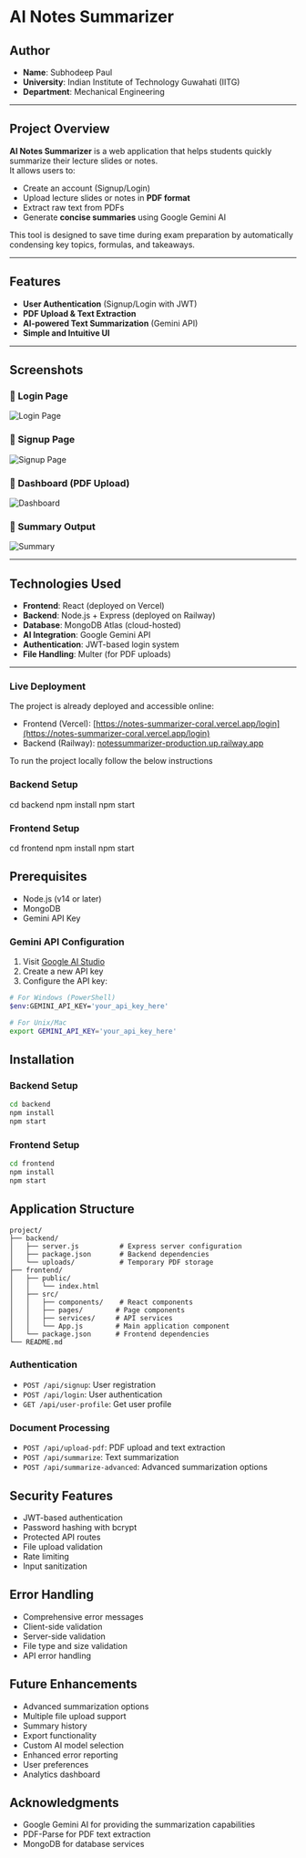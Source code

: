 # AI Notes Summarizer

## Author
- **Name**: Subhodeep Paul  
- **University**: Indian Institute of Technology Guwahati (IITG)  
- **Department**: Mechanical Engineering  

---

## Project Overview
**AI Notes Summarizer** is a web application that helps students quickly summarize their lecture slides or notes.  
It allows users to:
- Create an account (Signup/Login)
- Upload lecture slides or notes in **PDF format**
- Extract raw text from PDFs
- Generate **concise summaries** using Google Gemini AI  

This tool is designed to save time during exam preparation by automatically condensing key topics, formulas, and takeaways.  

---

## Features
- **User Authentication** (Signup/Login with JWT)  
- **PDF Upload & Text Extraction**  
- **AI-powered Text Summarization** (Gemini API)  
- **Simple and Intuitive UI**  

---

## Screenshots

### 🔹 Login Page
![Login Page](./vivid/screenshots./login.png)

### 🔹 Signup Page
![Signup Page](./vivid/screenshots./signup.png)

### 🔹 Dashboard (PDF Upload)
![Dashboard](./vivid/screenshots./dashboard.png)

### 🔹 Summary Output
![Summary](./vivid/screenshots./summary.png)  

---

## Technologies Used
- **Frontend**: React (deployed on Vercel)  
- **Backend**: Node.js + Express (deployed on Railway)  
- **Database**: MongoDB Atlas (cloud-hosted)  
- **AI Integration**: Google Gemini API  
- **Authentication**: JWT-based login system  
- **File Handling**: Multer (for PDF uploads)  

---

### Live Deployment
The project is already deployed and accessible online:
- Frontend (Vercel): [https://notes-summarizer-coral.vercel.app/login](https://notes-summarizer-coral.vercel.app/login)  
- Backend (Railway): [notessummarizer-production.up.railway.app](notessummarizer-production.up.railway.app)  

To run the project locally follow the below instructions

### Backend Setup
cd backend
npm install
npm start

### Frontend Setup
cd frontend
npm install
npm start

## Prerequisites
- Node.js (v14 or later)
- MongoDB
- Gemini API Key

### Gemini API Configuration
1. Visit [Google AI Studio](https://makersuite.google.com/app/apikey)
2. Create a new API key
3. Configure the API key:

```bash
# For Windows (PowerShell)
$env:GEMINI_API_KEY='your_api_key_here'

# For Unix/Mac
export GEMINI_API_KEY='your_api_key_here'
```

## Installation

### Backend Setup
```bash
cd backend
npm install
npm start
```

### Frontend Setup
```bash
cd frontend
npm install
npm start
```

## Application Structure
```
project/
├── backend/
│   ├── server.js          # Express server configuration
│   ├── package.json       # Backend dependencies
│   └── uploads/           # Temporary PDF storage
├── frontend/
│   ├── public/
│   │   └── index.html
│   ├── src/
│   │   ├── components/    # React components
│   │   ├── pages/        # Page components
│   │   ├── services/     # API services
│   │   └── App.js        # Main application component
│   └── package.json      # Frontend dependencies
└── README.md
```

### Authentication
- `POST /api/signup`: User registration
- `POST /api/login`: User authentication
- `GET /api/user-profile`: Get user profile

### Document Processing
- `POST /api/upload-pdf`: PDF upload and text extraction
- `POST /api/summarize`: Text summarization
- `POST /api/summarize-advanced`: Advanced summarization options

## Security Features
- JWT-based authentication
- Password hashing with bcrypt
- Protected API routes
- File upload validation
- Rate limiting
- Input sanitization

## Error Handling
- Comprehensive error messages
- Client-side validation
- Server-side validation
- File type and size validation
- API error handling

## Future Enhancements
- Advanced summarization options
- Multiple file upload support
- Summary history
- Export functionality
- Custom AI model selection
- Enhanced error reporting
- User preferences
- Analytics dashboard

## Acknowledgments
- Google Gemini AI for providing the summarization capabilities
- PDF-Parse for PDF text extraction
- MongoDB for database services







